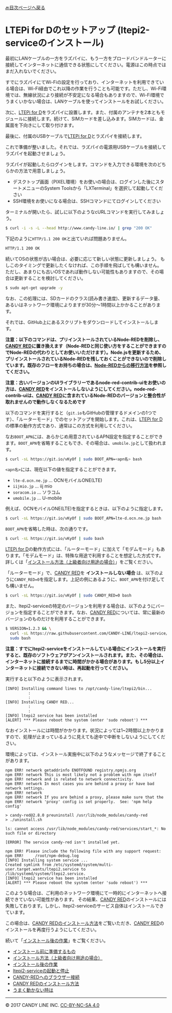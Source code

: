 [🔙目次ページへ戻る](README.md)

# LTEPi for Dのセットアップ (ltepi2-serviceのインストール)

最初にLANケーブルの一方をラズパイに、もう一方をブロードバンドルーターに接続してインターネットに通信できる状態にしてください。電源はこの時点ではまだ入れないでください。

すでにラズパイにてWi-Fiの設定を行っており、インターネットを利用できている場合は、Wi-Fi経由でこれ以降の作業を行うことも可能です。ただし、Wi-Fi環境では、無線状況により接続が不安定になる場合もありますので、Wi-Fi環境でうまくいかない場合は、LANケーブルを使ってインストールをお試しください。

次に、[LTEPi for D](https://www.candy-line.io/製品一覧/ltepi-for-d/)をラズパイに設置します。また、付属のアンテナを2本ともモジュールに接続します。続けて、SIMカードを差し込みます。SIMカードは、金属面を下向きにして取り付けます。

最後に、付属のUSBケーブルで[LTEPi for D](https://www.candy-line.io/製品一覧/ltepi-for-d/)とラズパイを接続します。

これで準備が整いました。それでは、ラズパイの電源用USBケーブルを接続してラズパイを起動させましょう。

ラズパイが起動したらログインをします。コマンドを入力できる環境を次のどちらかの方法で用意しましょう。

- デスクトップ画面（PIXEL環境）をお使いの場合は、ログインした後にスタートメニューのSystem Toolsから「LXTerminal」を選択して起動してください
- SSH環境をお使いになる場合は、SSHコマンドにてログインしてください

ターミナルが開いたら、試しに以下のようなcURLコマンドを実行してみましょう。

```bash
$ curl -i -s -L --head http://www.candy-line.io/ | grep "200 OK"
```

下記のように`HTTP/1.1 200 OK`と出ていれば問題ありません。
```bash
HTTP/1.1 200 OK
```

続いてOSの状態が古い場合は、必要に応じて新しい状態に更新しましょう。
もしこのタイミングで更新したくなければ、この手順を飛ばしても構いません。
ただし、あまりにも古いOSであれば動作しない可能性もありますので、その場合は更新することを検討してください。
```bash
$ sudo apt-get upgrade -y
```
なお、この処理には、SDカードのクラス(読み書き速度)、更新するデータ量、あるいはネットワーク環境によりますが30分〜1時間以上かかることがあります。

それでは、GitHub上にあるスクリプトをダウンロードしてインストールします。

**注意：以下のコマンドは、プリインストールされているNode-REDを削除し、[CANDY RED](https://github.com/dbaba/candy-red)に置き換えます（Node-REDと同じ使い方をすることができますのでNode-REDの代わりとしてお使いいただけます）。Node.jsを更新するため、プリインストールされているNode-REDを残しておくことができないので削除しています。既存のフローをお持ちの場合は、[Node-REDからの移行方法](Node-REDからの移行方法.md)を参照してください。**

**注意：古いバージョンのUIライブラリーであるnode-red-contrib-uiをお使いの方は、[CANDY RED](https://github.com/dbaba/candy-red)をインストールしないようにしてください。node-red-contrib-uiは、[CANDY RED](https://github.com/dbaba/candy-red)に含まれているNode-REDのバージョンと整合性が取れませんので動作しなくなるためです**

以下のコマンドを実行すると（`git.io`もGitHubの管理するドメインの1つです）、「ルーターモード」でのセットアップを開始します。これは、[LTEPi for D](https://www.candy-line.io/製品一覧/ltepi-for-d/)の標準の動作方式であり、通常はこの方式を利用してください。

なお`BOOT_APN`には、あらかじめ用意されているAPN設定を指定することができます。`BOOT_APN`を省略することもでき、その場合は、`umobile.jp`として扱われます。

```bash
$ curl -sL https://git.io/vKyOf | sudo BOOT_APN=<apn名> bash
```
`<apn名>`には、現在以下の値を指定することができます。

- `lte-d.ocn.ne.jp` ... OCNモバイルONE(LTE)
- `iijmio.jp` ... iij mio
- `soracom.io` ... ソラコム
- `umobile.jp` ... U-mobile

例えば、OCNモバイルONE(LTE)を指定するときは、以下のように指定します。

```bash
$ curl -sL https://git.io/vKyOf | sudo BOOT_APN=lte-d.ocn.ne.jp bash
```

`BOOT_APN`を省略した時は、次の通りです。
```bash
$ curl -sL https://git.io/vKyOf | sudo bash
```


[LTEPi for D](https://www.candy-line.io/製品一覧/ltepi-for-d/)の動作方式には、「ルーターモード」に加えて「モデムモード」もあります。「モデムモード」は、特殊な用途で利用することを想定した方式です。詳しくは「[インストール方法（上級者向け用途の場合）](インストール方法＜上級者向け用途＞.md)」をご覧ください。

「ルーターモード」で、[CANDY RED](https://github.com/dbaba/candy-red)を **インストールしない場合** は、以下のように`CANDY_RED=0`を指定します。上記の例にあるように、`BOOT_APN`を付け足しても構いません。
```bash
$ curl -sL https://git.io/vKyOf | sudo CANDY_RED=0 bash
```

また、ltepi2-serviceの特定のバージョンを利用する場合は、以下のようにバージョンを指定することができます。なお、[CANDY RED](https://github.com/dbaba/candy-red)については、常に最新のバージョンのものだけを利用することができます。
```bash
$ VERSION=1.2.3 && \
  curl -sL https://raw.githubusercontent.com/CANDY-LINE/ltepi2-service/${VERSION}/install.sh | \
  sudo bash
```

**注意：すでにltepi2-serviceをインストールしている場合にインストールを実行すると、既存のソフトウェアがアンインストールされます。また、その場合は、インターネットに接続するまでに時間がかかる場合があります。もし5分以上インターネットに接続できない時は、再起動を行ってください。**

実行すると以下のように表示されます。

    [INFO] Installing command lines to /opt/candy-line/ltepi2/bin...
              :
              :
    [INFO] Installing CANDY RED...
              :
              :
    [INFO] ltepi2 service has been installed
    [ALERT] *** Please reboot the system (enter 'sudo reboot') ***

なおインストールには時間がかかります。状況によっては1~2時間以上かかりますので、処理が止まっているように見えても途中で中断をしないようにしてください。

環境によっては、インストール実施中に以下のようなメッセージで終了することがあります。

    npm ERR! network getaddrinfo ENOTFOUND registry.npmjs.org
    npm ERR! network This is most likely not a problem with npm itself
    npm ERR! network and is related to network connectivity.
    npm ERR! network In most cases you are behind a proxy or have bad network settings.
    npm ERR! network
    npm ERR! network If you are behind a proxy, please make sure that the
    npm ERR! network 'proxy' config is set properly.  See: 'npm help config'

    > candy-red@2.8.0 preuninstall /usr/lib/node_modules/candy-red
    > ./uninstall.sh

    ls: cannot access /usr/lib/node_modules/candy-red/services/start_*: No such file or directory

    [ERROR] The service candy-red isn't installed yet.

    npm ERR! Please include the following file with any support request:
    npm ERR!     /root/npm-debug.log
    [INFO] Installing system service ...
    Created symlink from /etc/systemd/system/multi-user.target.wants/ltepi2.service to /lib/systemd/system/ltepi2.service.
    [INFO] ltepi2 service has been installed
    [ALERT] *** Please reboot the system (enter 'sudo reboot') ***

このような場合は、ご利用のネットワーク環境にて一時的にインターネットへ接続できていない可能性があります。
その結果、[CANDY RED](https://github.com/dbaba/candy-red)のインストールには失敗しております。しかし、ltepi2-serviceのサービス自体はインストールできています。

この場合は、[CANDY REDのインストール方法](CANDY-REDのインストール方法.md)をご覧いただき、[CANDY RED](https://github.com/dbaba/candy-red)のインストールを再度行うようにしてください。

続いて「[インストール後の作業](インストール後の作業.md)」をご覧ください。

* [インストール前に準備するもの](📌インストール前に準備するもの.md)
* [インストール方法（上級者向け用途の場合）](インストール方法＜上級者向け用途＞.md)
* [インストール後の作業](インストール後の作業.md)
* [ltepi2-serviceの起動と停止](ltepi2-serviceの起動と停止.md)
* [CANDY-REDへのブラウザー接続](CANDY-REDへのブラウザー接続.md)
* [CANDY REDのインストール方法](CANDY-REDのインストール方法.md)
* [うまく動かない時は](うまく動かない時は.md)

---
© 2017 CANDY LINE INC. [CC-BY-NC-SA 4.0](https://creativecommons.org/licenses/by-nc-sa/4.0/)
